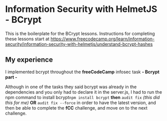# Information Security with HelmetJS - BCrypt

This is the boilerplate for the BCrypt lessons. Instructions for completing these lessons start at https://www.freecodecamp.org/learn/information-security/information-security-with-helmetjs/understand-bcrypt-hashes


## My experience
I implemented bcrypt throughout the **freeCodeCamp** infosec task **- Bcrypt part -**

Although in one of the tasks they said bcrypt was already in the dependencies and you only had to declare it in the server.js, I had to run the npm command to install bcrypt`npm install bcrypt` **then** `audit fix` *(this did this for me)* **OR** `audit fix --force` in order to have the latest version, and then be able to complete the **fCC** challenge, and move on to the next challenge.
